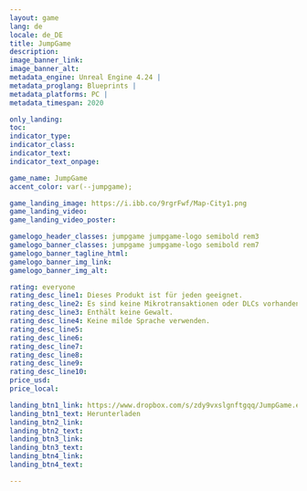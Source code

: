 ```yaml
---
layout: game
lang: de
locale: de_DE
title: JumpGame
description: 
image_banner_link:
image_banner_alt:
metadata_engine: Unreal Engine 4.24 |
metadata_proglang: Blueprints |
metadata_platforms: PC |
metadata_timespan: 2020

only_landing:
toc:
indicator_type:
indicator_class:
indicator_text:
indicator_text_onpage:

game_name: JumpGame
accent_color: var(--jumpgame);

game_landing_image: https://i.ibb.co/9rgrFwf/Map-City1.png
game_landing_video:
game_landing_video_poster:

gamelogo_header_classes: jumpgame jumpgame-logo semibold rem3
gamelogo_banner_classes: jumpgame jumpgame-logo semibold rem7
gamelogo_banner_tagline_html:
gamelogo_banner_img_link:
gamelogo_banner_img_alt:

rating: everyone
rating_desc_line1: Dieses Produkt ist für jeden geeignet.
rating_desc_line2: Es sind keine Mikrotransaktionen oder DLCs vorhanden.
rating_desc_line3: Enthält keine Gewalt.
rating_desc_line4: Keine milde Sprache verwenden.
rating_desc_line5:
rating_desc_line6:
rating_desc_line7: 
rating_desc_line8: 
rating_desc_line9: 
rating_desc_line10: 
price_usd:
price_local:

landing_btn1_link: https://www.dropbox.com/s/zdy9vxslgnftgqq/JumpGame.exe?dl=0
landing_btn1_text: Herunterladen
landing_btn2_link:
landing_btn2_text:
landing_btn3_link:
landing_btn3_text:
landing_btn4_link:
landing_btn4_text:

---
```

